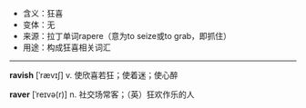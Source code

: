 - <span class="definition">含义：狂喜</span>
- <span class="definition">变体：无</span>
- <span class="definition">来源：拉丁单词rapere（意为to seize或to grab，即抓住）</span>
- <span class="definition">用途：构成狂喜相关词汇</span>

---

<span class="vocabulary">**ravish**</span> [ˈrævɪʃ] v. 使欣喜若狂；使着迷；使心醉

<span class="vocabulary">**raver**</span> [ˈreɪvə(r)] n. 社交场常客；（英）狂欢作乐的人


